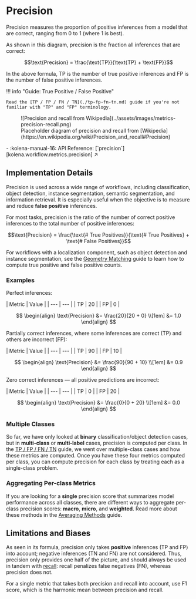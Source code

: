 # Precision

<div class="grid" markdown>
<div markdown>
Precision measures the proportion of positive inferences from a model that are correct, ranging from 0 to 1 (where
1 is best).

As shown in this diagram, precision is the fraction all inferences that are correct:

$$\text{Precision} = \frac{\text{TP}}{\text{TP} + \text{FP}}$$

In the above formula, $\text{TP}$ is the number of true positive inferences and $\text{FP}$ is the number of false
positive inferences.

!!! info "Guide: True Positive / False Positive"

    Read the [TP / FP / FN / TN](./tp-fp-fn-tn.md) guide if you're not familiar with "TP" and "FP" terminology.

</div>

<figure markdown>
  ![Precision and recall from Wikipedia](../assets/images/metrics-precision-recall.png)
  <figcaption markdown>Placeholder diagram of precision and recall from [Wikipedia](https://en.wikipedia.org/wiki/Precision_and_recall#Precision)
</figure>
</div>

<div class="grid cards" markdown>
- :kolena-manual-16: API Reference: [`precision`][kolena.workflow.metrics.precision] ↗
</div>


## Implementation Details

Precision is used across a wide range of workflows, including classification, object detection, instance segmentation,
semantic segmentation, and information retrieval. It is especially useful when the objective is to measure and reduce
**false positive** inferences.

For most tasks, precision is the ratio of the number of correct positive inferences to
the total number of positive inferences:

$$\text{Precision} = \frac{\text{# True Positives}}{\text{# True Positives} + \text{# False Positives}}$$

For workflows with a localization component, such as object detection and instance segmentation, see the
[Geometry Matching](./geometry-matching.md) guide to learn how to compute true positive and false positive counts.

### Examples

Perfect inferences:

<div class="grid" markdown>
| Metric | Value |
| --- | --- |
| TP | 20 |
| FP | 0 |

$$
\begin{align}
\text{Precision} &= \frac{20}{20 + 0} \\[1em]
&= 1.0
\end{align}
$$
</div>

Partially correct inferences, where some inferences are correct (TP) and others are incorrect (FP):

<div class="grid" markdown>
| Metric | Value |
| --- | --- |
| TP | 90 |
| FP | 10 |

$$
\begin{align}
\text{Precision} &= \frac{90}{90 + 10} \\[1em]
&= 0.9
\end{align}
$$
</div>

Zero correct inferences — all positive predictions are incorrect:

<div class="grid" markdown>
| Metric | Value |
| --- | --- |
| TP | 0 |
| FP | 20 |

$$
\begin{align}
\text{Precision} &= \frac{0}{0 + 20} \\[1em]
&= 0.0
\end{align}
$$
</div>

### Multiple Classes

So far, we have only looked at **binary** classification/object detection cases, but in **multi-class** or
**multi-label** cases, precision is computed per class. In the [TP / FP / FN / TN](./tp-fp-fn-tn.md) guide,
we went over multiple-class cases and how these metrics are computed. Once you have these four metrics computed per
class, you can compute precision for each class by treating each as a single-class problem.

### Aggregating Per-class Metrics

If you are looking for a **single** precision score that summarizes model performance across all classes, there are
different ways to aggregate per-class precision scores: **macro**, **micro**, and **weighted**. Read more about these
methods in the [Averaging Methods](./averaging-methods.md) guide.

## Limitations and Biases

As seen in its formula, precision only takes **positive** inferences (TP and FP) into account; negative inferences
(TN and FN) are not considered. Thus, precision only provides one half of the picture, and should always be used in
tandem with [recall](./recall.md): recall penalizes false negatives (FN), whereas precision does not.

For a single metric that takes both precision and recall into account, use F1 score, which is the harmonic mean between
precision and recall.
